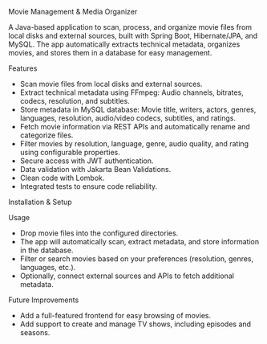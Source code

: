 Movie Management & Media Organizer

A Java-based application to scan, process, and organize movie files from local disks and external sources, built with Spring Boot, Hibernate/JPA, and MySQL. The app automatically extracts technical metadata, organizes movies, and stores them in a database for easy management.

Features

- Scan movie files from local disks and external sources.
- Extract technical metadata using FFmpeg: Audio channels, bitrates, codecs, resolution, and subtitles.
- Store metadata in MySQL database: Movie title, writers, actors, genres, languages, resolution, audio/video codecs, subtitles, and ratings.
- Fetch movie information via REST APIs and automatically rename and categorize files.
- Filter movies by resolution, language, genre, audio quality, and rating using configurable properties.
- Secure access with JWT authentication.
- Data validation with Jakarta Bean Validations.
- Clean code with Lombok.
- Integrated tests to ensure code reliability.

Installation & Setup



Usage

- Drop movie files into the configured directories.
- The app will automatically scan, extract metadata, and store information in the database.
- Filter or search movies based on your preferences (resolution, genres, languages, etc.).
- Optionally, connect external sources and APIs to fetch additional metadata.

Future Improvements

- Add a full-featured frontend for easy browsing of movies.
- Add support to create and manage TV shows, including episodes and seasons.
